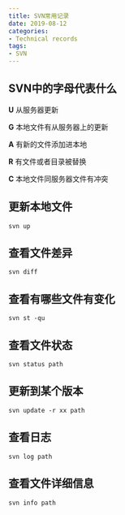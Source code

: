 ```yaml
---
title: SVN常用记录
date: 2019-08-12
categories:
- Technical records
tags:
- SVN
---
```


## SVN中的字母代表什么

**U** 从服务器更新

**G** 本地文件有从服务器上的更新

**A** 有新的文件添加进本地

**R** 有文件或者目录被替换

**C** 本地文件同服务器文件有冲突



## 更新本地文件

`svn up`



## 查看文件差异

`svn diff`



## 查看有哪些文件有变化

`svn st -qu`



## 查看文件状态

`svn status path`



## 更新到某个版本

`svn update -r xx path`



## 查看日志

`svn log path`



## 查看文件详细信息

`svn info path`
